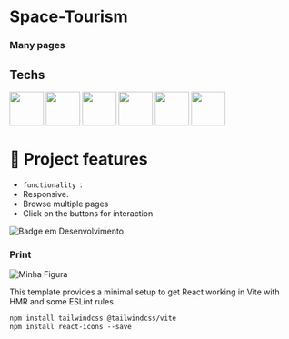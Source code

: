 # Space-Tourism


### Many pages


## Techs

<div> 
   <img width="60" src="https://cdn.jsdelivr.net/gh/devicons/devicon@latest/icons/html5/html5-original.svg" />
 
  <img  width="60" src="https://cdn.jsdelivr.net/gh/devicons/devicon@latest/icons/css3/css3-original.svg" />

  <img   width="60"  src="https://cdn.jsdelivr.net/gh/devicons/devicon@latest/icons/react/react-original.svg" />          

  <img    width="60" src="https://cdn.jsdelivr.net/gh/devicons/devicon@latest/icons/vitejs/vitejs-original.svg" />          

  <img  width="60" src="https://cdn.jsdelivr.net/gh/devicons/devicon@latest/icons/typescript/typescript-original.svg" />

  <img width="60" src="https://cdn.jsdelivr.net/gh/devicons/devicon@latest/icons/tailwindcss/tailwindcss-original.svg" />


          
  
 
   
          
          
          
          

</div>

           
          


  # :hammer: Project features

- `functionality `:
- Responsive.
- Browse multiple pages
- Click on the buttons for interaction
  
![Badge em Desenvolvimento](http://img.shields.io/static/v1?label=STATUS&message=%20finished&color=GREEN&style=for-the-badge)

### Print
  <img src="" alt="Minha Figura">



  This template provides a minimal setup to get React working in Vite with HMR and some ESLint rules.

  ```mk
npm install tailwindcss @tailwindcss/vite
npm install react-icons --save

```
